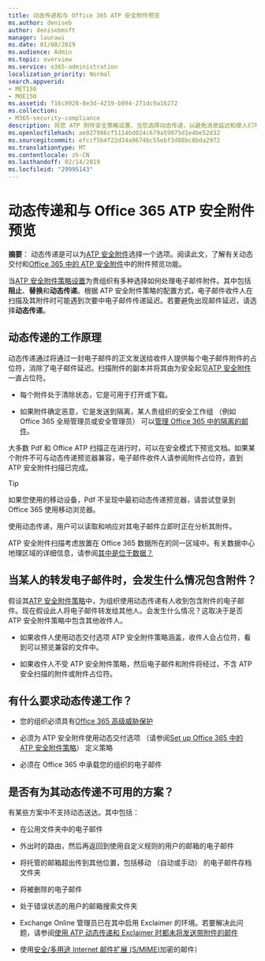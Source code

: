 ```yaml
---
title: 动态传递和与 Office 365 ATP 安全附件预览
ms.author: deniseb
author: denisebmsft
manager: laurawi
ms.date: 01/08/2019
ms.audience: Admin
ms.topic: overview
ms.service: o365-administration
localization_priority: Normal
search.appverid:
- MET150
- MOE150
ms.assetid: f16c9928-8e3d-4219-b994-271dc9a16272
ms.collection:
- M365-security-compliance
description: 将您 ATP 附件安全策略设置，当您选择动态传递，以避免消息延迟和使人们可以预览正在被扫描的附件。
ms.openlocfilehash: ae027986cf5114bd024c679a59975d1e4be52d32
ms.sourcegitcommit: efccf5b4f22d34a9674bc55ebf3d88bc8bda2972
ms.translationtype: MT
ms.contentlocale: zh-CN
ms.lasthandoff: 02/14/2019
ms.locfileid: "29995143"
---
```

# <a name="dynamic-delivery-and-previewing-with-office-365-atp-safe-attachments"></a>动态传递和与 Office 365 ATP 安全附件预览

**摘要**： 动态传递是可以为[ATP 安全附件](atp-safe-attachments.md)选择一个选项。阅读此文，了解有关动态交付和[Office 365 中的 ATP 安全附件](atp-safe-attachments.md)中的附件预览功能。

当[ATP 安全附件策略设置](set-up-atp-safe-attachments-policies.md)为贵组织有多种选择如何处理电子邮件附件。其中包括**阻止**、**替换**和**动态传递**。根据 ATP 安全附件策略的配置方式，电子邮件收件人在扫描及其附件时可能遇到次要中电子邮件传递延迟。若要避免出现邮件延迟，请选择**动态传递**。
  
## <a name="how-dynamic-delivery-works"></a>动态传递的工作原理
  
动态传递通过将通过一封电子邮件的正文发送给收件人提供每个电子邮件附件的占位符，消除了电子邮件延迟。扫描附件的副本并将其由为安全起见[ATP 安全附件](atp-safe-attachments.md)一直占位符。 

- 每个附件处于清除状态，它是可用于打开或下载。 

- 如果附件确定恶意，它是发送到隔离，某人贵组织的安全工作组 （例如 Office 365 全局管理员或安全管理员） 可以[管理 Office 365 中的隔离的邮件](manage-quarantined-messages-and-files.md)。

大多数 Pdf 和 Office ATP 扫描正在进行时，可以在安全模式下预览文档。如果某个附件不可与动态传递预览器兼容，电子邮件收件人请参阅附件占位符，直到 ATP 安全附件扫描已完成。

> [!TIP]
> 如果您使用的移动设备，Pdf 不呈现中最初动态传递预览器，请尝试登录到 Office 365 使用移动浏览器。

使用动态传递，用户可以读取和响应对其电子邮件立即时正在分析其附件。 

ATP 安全附件扫描考虑放置在 Office 365 数据所在的同一区域中。有关数据中心地理区域的详细信息，请参阅[其中是位于数据？](https://products.office.com/where-is-your-data-located?geo=All) 
  
## <a name="what-happens-when-someone-forwards-an-email-that-contains-an-attachment"></a>当某人的转发电子邮件时，会发生什么情况包含附件？

假设其[ATP 安全附件策略](set-up-atp-safe-attachments-policies.md)中，为组织使用动态传递有人收到包含附件的电子邮件。现在假设此人将电子邮件转发给其他人。会发生什么情况？这取决于是否 ATP 安全附件策略中包含其他收件人。
  
- 如果收件人使用动态交付选项 ATP 安全附件策略涵盖，收件人会占位符，看到可以预览兼容的文件中。
    
- 如果收件人不受 ATP 安全附件策略，然后电子邮件和附件将经过，不含 ATP 安全扫描的附件或附件占位符。
    
## <a name="whats-required-for-dynamic-delivery-to-work"></a>有什么要求动态传递工作？

- 您的组织必须具有[Office 365 高级威胁保护](office-365-atp.md)
    
- 必须为 ATP 安全附件使用动态交付选项 （请参阅[Set up Office 365 中的 ATP 安全附件策略](set-up-atp-safe-attachments-policies.md)） 定义策略
    
- 必须在 Office 365 中承载您的组织的电子邮件
    
## <a name="are-there-scenarios-for-which-dynamic-delivery-is-not-available"></a>是否有为其动态传递不可用的方案？

有某些方案中不支持动态送达。其中包括：
  
- 在公用文件夹中的电子邮件
    
- 外出时的路由，然后再返回到使用自定义规则的用户的邮箱的电子邮件
    
- 将托管的邮箱超出传到其他位置，包括移动 （自动或手动） 的电子邮件存档文件夹
    
- 将被删除的电子邮件
    
- 处于错误状态的用户的邮箱搜索文件夹
    
- Exchange Online 管理员已在其中启用 Exclaimer 的环境。若要解决此问题，请参阅[使用 ATP 动态传递和 Exclaimer 时都未将发送带附件的邮件](https://support.microsoft.com/help/4014438/messages-with-attachments-are-not-delivered-when-atp-dynamic-delivery)

- 使用[安全/多用途 Internet 邮件扩展 (S/MIME)](s-mime-for-message-signing-and-encryption.md)加密的邮件）

